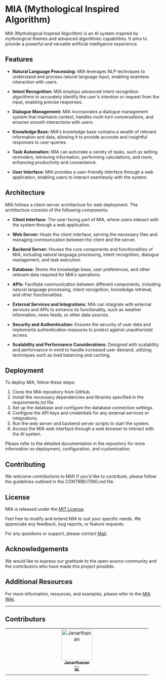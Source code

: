 

# MIA (Mythological Inspired Algorithm)

MIA (Mythological Inspired Algorithm) is an AI system inspired by mythological themes and advanced algorithmic capabilities. It aims to provide a powerful and versatile artificial intelligence experience.

## Features

- **Natural Language Processing:** MIA leverages NLP techniques to understand and process natural language input, enabling seamless interaction with users.

- **Intent Recognition:** MIA employs advanced intent recognition algorithms to accurately identify the user's intention or request from the input, enabling precise responses.

- **Dialogue Management:** MIA incorporates a dialogue management system that maintains context, handles multi-turn conversations, and ensures smooth interactions with users.

- **Knowledge Base:** MIA's knowledge base contains a wealth of relevant information and data, allowing it to provide accurate and insightful responses to user queries.

- **Task Automation:** MIA can automate a variety of tasks, such as setting reminders, retrieving information, performing calculations, and more, enhancing productivity and convenience.

- **User Interface:** MIA provides a user-friendly interface through a web application, enabling users to interact seamlessly with the system.

## Architecture

MIA follows a client-server architecture for web deployment. The architecture consists of the following components:

- **Client Interface:** The user-facing part of MIA, where users interact with the system through a web application.

- **Web Server:** Hosts the client interface, serving the necessary files and managing communication between the client and the server.

- **Backend Server:** Houses the core components and functionalities of MIA, including natural language processing, intent recognition, dialogue management, and task execution.

- **Database:** Stores the knowledge base, user preferences, and other relevant data required for MIA's operations.

- **APIs:** Facilitate communication between different components, including natural language processing, intent recognition, knowledge retrieval, and other functionalities.

- **External Services and Integrations:** MIA can integrate with external services and APIs to enhance its functionality, such as weather information, news feeds, or other data sources.

- **Security and Authentication:** Ensures the security of user data and implements authentication measures to protect against unauthorized access.

- **Scalability and Performance Considerations:** Designed with scalability and performance in mind to handle increased user demand, utilizing techniques such as load balancing and caching.

## Deployment

To deploy MIA, follow these steps:

1. Clone the MIA repository from GitHub.
2. Install the necessary dependencies and libraries specified in the requirements.txt file.
3. Set up the database and configure the database connection settings.
4. Configure the API keys and credentials for any external services or integrations.
5. Run the web server and backend server scripts to start the system.
6. Access the MIA web interface through a web browser to interact with the AI system.

Please refer to the detailed documentation in the repository for more information on deployment, configuration, and customization.

## Contributing

We welcome contributions to MIA! If you'd like to contribute, please follow the guidelines outlined in the CONTRIBUTING.md file.

## License

MIA is released under the [MIT License](LICENSE).

Feel free to modify and extend MIA to suit your specific needs. We appreciate any feedback, bug reports, or feature requests.

For any questions or support, please contact [Mail](mailto:jkjanarthanan007@gmail.com).

## Acknowledgements

We would like to express our gratitude to the open-source community and the contributors who have made this project possible.

## Additional Resources

For more information, resources, and examples, please refer to the [MIA Wiki](https://github.com/blacklovertech/mia/wiki).

---
## Contributors

<!-- ALL-CONTRIBUTORS-LIST:START - Do not remove or modify this section -->
<!-- prettier-ignore-start -->
<!-- markdownlint-disable -->
<table>
  <tbody>
    <tr>
      <td align="center" valign="top" width="25%"><a href="https://github.com/blacklovertech"><img src="https://avatars.githubusercontent.com/u/93751501?v=4?s=100" width="100px;" alt="Janarthanan"/><br /><sub><b>Janarthanan</b></sub></a><br /><a href="https://github.com/blacklovertech/MIA/commits?author=blacklovertech" title="Code">💻</a></td>
    </tr>

  </tbody>
</table>

<!-- markdownlint-restore -->
<!-- prettier-ignore-end -->

<!-- ALL-CONTRIBUTORS-LIST:END -->
